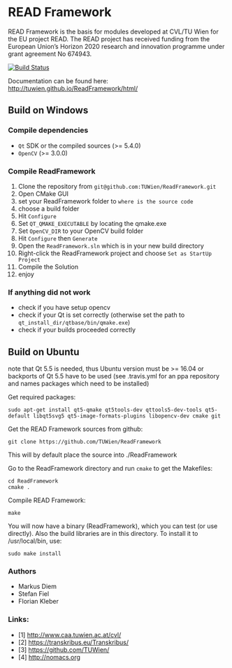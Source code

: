# READ Framework
READ Framework is the basis for modules developed at CVL/TU Wien for the EU project READ. The READ project  has  received  funding  from  the European  Union’s  Horizon  2020 research  and innovation programme under grant agreement No 674943.


[![Build Status](https://travis-ci.org/TUWien/ReadFramework.svg?branch=master)](https://travis-ci.org/TUWien/ReadFramework)

Documentation can be found here: http://tuwien.github.io/ReadFramework/html/

## Build on Windows
### Compile dependencies
- `Qt` SDK or the compiled sources (>= 5.4.0)
- `OpenCV` (>= 3.0.0)

### Compile ReadFramework
1. Clone the repository from `git@github.com:TUWien/ReadFramework.git`
2. Open CMake GUI
3. set your ReadFramework folder to `where is the source code`
4. choose a build folder
5. Hit `Configure`
6. Set `QT_QMAKE_EXECUTABLE` by locating the qmake.exe
7. Set `OpenCV_DIR` to your OpenCV build folder
8. Hit `Configure` then `Generate`
9. Open the `ReadFramework.sln` which is in your new build directory
10. Right-click the ReadFramework project and choose `Set as StartUp Project`
11. Compile the Solution
12. enjoy

### If anything did not work
- check if you have setup opencv
- check if your Qt is set correctly (otherwise set the path to `qt_install_dir/qtbase/bin/qmake.exe`)
- check if your builds proceeded correctly

## Build on Ubuntu
note that Qt 5.5 is needed, thus Ubuntu version must be >= 16.04 or backports of Qt 5.5 have to be used (see .travis.yml for an ppa repository and names packages which need to be installed)

Get required packages:

``` console
sudo apt-get install qt5-qmake qt5tools-dev qttools5-dev-tools qt5-default libqt5svg5 qt5-image-formats-plugins libopencv-dev cmake git
```

Get the READ Framework sources from github:
``` console
git clone https://github.com/TUWien/ReadFramework
```
This will by default place the source into ./ReadFramework

Go to the ReadFramework directory and run `cmake` to get the Makefiles:
``` console
cd ReadFramework
cmake .
```

Compile READ Framework:
``` console
make
```

You will now have a binary (ReadFramework), which you can test (or use directly). Also the build libraries are in this directory. To install it to /usr/local/bin, use:
``` console
sudo make install
```

### Authors
- Markus Diem
- Stefan Fiel
- Florian Kleber

### Links:
- [1] http://www.caa.tuwien.ac.at/cvl/
- [2] https://transkribus.eu/Transkribus/
- [3] https://github.com/TUWien/
- [4] http://nomacs.org
